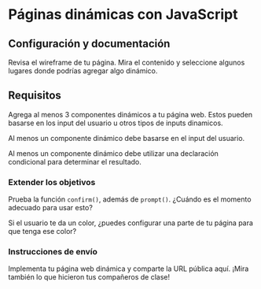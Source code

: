 # Páginas dinámicas con JavaScript

##  Configuración y documentación

Revisa el wireframe de tu página. Mira el contenido y seleccione algunos lugares donde podrías agregar algo dinámico.

## Requisitos

Agrega al menos 3 componentes dinámicos a tu página web. Estos pueden basarse en los input del usuario u otros tipos de inputs dinamicos.

Al menos un componente dinámico debe basarse en el input del usuario.

Al menos un componente dinámico debe utilizar una declaración condicional para determinar el resultado.

### Extender los objetivos

Prueba la función `confirm()`, además de `prompt()`. ¿Cuándo es el momento adecuado para usar esto?

Si el usuario te da un color, ¿puedes configurar una parte de tu página para que tenga ese color?

### Instrucciones de envío

Implementa tu página web dinámica y comparte la URL pública aquí. ¡Mira también lo que hicieron tus compañeros de clase!
